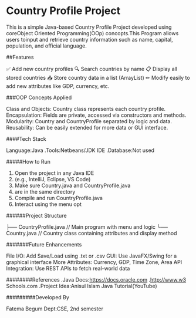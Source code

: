# Country Profile Project
This is a simple Java-based Country Profile Project
developed using coreObject Oriented Programming(OOp)
concopts.This Program allows users toinput and retrieve
country information such as name, capital, population,
and official language.

##Features

✅ Add new country profiles
🔍 Search countries by name
📋 Display all stored countries
📥 Store country data in a list (ArrayList)
✏ Modify easily to add new attributes like GDP, currency, etc.

###OOP Concepts Applied

Class and Objects: Country class represents 
each country profile.
Encapsulation: Fields are private, accessed
via constructors and methods.
Modularity: Country and CountryProfile
separated by logic and data.
Reusability: Can be easily extended
for more data or GUI interface.

####Tech Stack

Language:Java
.Tools:Netbeans/JDK IDE
.Database:Not used

#####How to Run
1. Open the project in any Java IDE
2. (e.g., IntelliJ, Eclipse, VS Code)
3. Make sure Country.java and CountryProfile.java
4. are in the same directory
5. Compile and run CountryProfile.java
6. Interact using the menu opt
   
 ######Project Structure

├── CountryProfile.java     // Main program with menu and logic
└── Country.java            // Country class containing attributes
and display method  

#######Future Enhancements

File I/O: Add Save/Load using .txt or .csv
GUI: Use JavaFX/Swing for a graphical interface
More Attributes: Currency, GDP, Time Zone, Area
API Integration: Use REST APIs to fetch real-world data

########References
.Java Docs:https://docs.oracle.com
.http://www.w3 Schools.com
.Project Idea:Anisul Islam Java Tutorial(YouTube)

#########Developed By

Fatema Begum
Dept:CSE, 2nd semester
